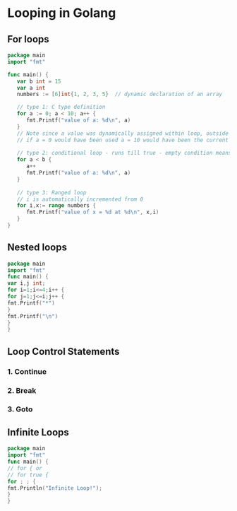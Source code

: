 # Looping in Golang

## For loops

```go
package main
import "fmt"

func main() {
   var b int = 15
   var a int
   numbers := [6]int{1, 2, 3, 5}  // dynamic declaration of an array

   // type 1: C type definition
   for a := 0; a < 10; a++ {
      fmt.Printf("value of a: %d\n", a)
   }
   // Note since a value was dynamically assigned within loop, outside loop a = 0
   // if a = 0 would have been used a = 10 would have been the current value
   
   // type 2: conditional loop - runs till true - empty condition means true - infinite loop
   for a < b {
      a++
      fmt.Printf("value of a: %d\n", a)
   }
   
   // type 3: Ranged loop
   // i is automatically incremented from 0
   for i,x:= range numbers {
      fmt.Printf("value of x = %d at %d\n", x,i)
   }   
}
```

## Nested loops

```go
package main
import "fmt"
func main() {
var i,j int;
for i=1;i<=4;i++ {
for j=1;j<=i;j++ {
fmt.Printf("*")
}
fmt.Printf("\n")
}
}
```

## Loop Control Statements

### 1. Continue

### 2. Break

### 3. Goto

## Infinite Loops

```go
package main
import "fmt"
func main() {
// for { or
// for true {
for ; ; {
fmt.Println("Infinite Loop!");
}
}
```
